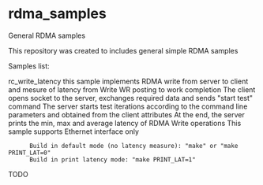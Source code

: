 # rdma_samples
General RDMA samples

This repository was created to includes general simple RDMA samples

Samples list:

rc_write_latency
          this sample implements RDMA write from server to client and mesure of latency from Write WR posting to work completion
          The client opens socket to the server, exchanges required data and sends "start test" command
          The server starts test iterations according to the command line parameters and obtained from the client attributes
          At the end, the server prints the min, max and average latency of RDMA Write operations
          This sample supports Ethernet interface only
                   
          Build in default mode (no latency measure): "make" or "make PRINT_LAT=0"
          Build in print latency mode: "make PRINT_LAT=1"
                   
TODO

